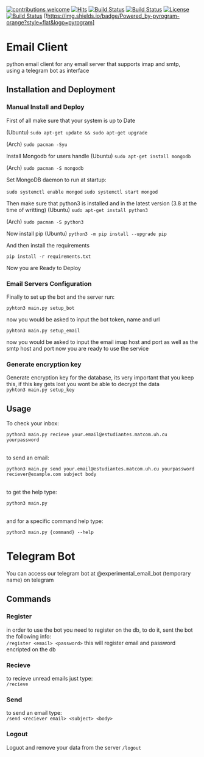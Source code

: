 [![contributions welcome](https://img.shields.io/badge/contributions-welcome-brightgreen.svg?style=flat)](https://github.com/dwyl/esta/issues)
[![Hits](https://hits.seeyoufarm.com/api/count/incr/badge.svg?url=https%3A%2F%2Fgithub.com%2FJavierOramas%2FTelegram-Mail&count_bg=%233D91C8&title_bg=%23555555&icon=&icon_color=%23E7E7E7&title=hits&edge_flat=false)](https://hits.seeyoufarm.com)
[![Build Status](https://img.shields.io/github/forks/Telegram-Mail/email-client.svg)](https://github.com/Telegram-Mail/email-client) [![Build Status](https://img.shields.io/github/stars/Telegram-Mail/email-client.svg)](https://github.com/Telegram-Mail/email-client) [![License](https://img.shields.io/github/license/Telegram-Mail/email-client.svg)](https://github.com/Telegram-Mail/email-client) [![Build Status](https://img.shields.io/travis/Telegram-Mail/email-client/master.svg)](https://travis-ci.org/Telegram-Mail/email-client)
[!https://img.shields.io/badge/Powered_by-pyrogram-orange?style=flat&logo=pyrogram]
# Email Client 

python email client for any email server that supports imap and smtp,   
using a telegram bot as interface

## Installation and Deployment


### Manual Install and Deploy


First of all make sure that your system is up to Date

(Ubuntu) `sudo apt-get update && sudo apt-get upgrade`

(Arch) `sudo pacman -Syu`

Install Mongodb for users handle
(Ubuntu) `sudo apt-get install mongodb`

(Arch) `sudo pacman -S mongodb`

Set MongoDB daemon to run at startup:

`sudo systemctl enable mongod`
`sudo systemctl start mongod`

Then make sure that python3 is installed and in the latest version (3.8 at the time of writting)
(Ubuntu) `sudo apt-get install python3`

(Arch) `sudo pacman -S python3`

Now install pip
(Ubuntu) `python3 -m pip install --upgrade pip`

And then install the requirements

`pip install -r requirements.txt`

Now you are Ready to Deploy

### Email Servers Configuration

Finally to set up the bot and the server run: </br>

`pyhton3 main.py setup_bot` 

now you would be asked to input the bot token, name and url

`pyhton3 main.py setup_email` 

now you would be asked to input the email imap host and port as well as the smtp host and port
now you are ready to use the service

### Generate encryption key
Generate encryption key for the database, its very important that you keep this, if this key
gets lost you wont be able to decrypt the data</br>
`pyhton3 main.py setup_key` 


## Usage 

To check your inbox:</br>

`python3 main.py recieve your.email@estudiantes.matcom.uh.cu yourpassword`

</br>to send an email:</br>

`python3 main.py send your.email@estudiantes.matcom.uh.cu yourpassword reciever@example.com subject body`

</br>to get the help type:</br>

`python3 main.py`

</br>and for a specific command help type:</br>

`python3 main.py {command} --help`

# Telegram Bot

You can access our telegram bot at @experimental_email_bot (temporary name) on telegram

## Commands

### Register
in order to use the bot you need to register on the db, to do it, sent the bot the following info:</br>
`/register <email> <password>`
this will register email and password encripted on the db

### Recieve
to recieve unread emails just type:</br>
`/recieve`

### Send
to send an email type:</br>
`/send <reciever email> <subject> <body>`

### Logout
Loguot and remove your data from the server
`/logout`
